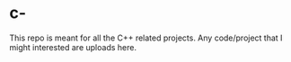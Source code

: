 # c-
This repo is meant for all the C++ related projects. Any code/project that I might interested are uploads here.
